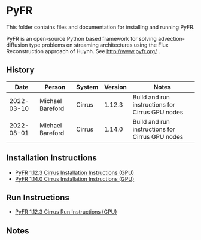 PyFR
====

This folder contains files and documentation for installing and running PyFR.

PyFR is an open-source Python based framework for solving advection-diffusion type problems on streaming architectures
using the Flux Reconstruction approach of Huynh. See http://www.pyfr.org/ . 

History
-------

Date | Person | System | Version | Notes
---- | -------|--------|---------|------
2022-03-10 | Michael Bareford | Cirrus | 1.12.3 | Build and run instructions for Cirrus GPU nodes
2022-08-01 | Michael Bareford | Cirrus | 1.14.0 | Build and run instructions for Cirrus GPU nodes

Installation Instructions
-------------------------

* [PyFR 1.12.3 Cirrus Installation Instructions (GPU)](build_pyfr_1.12.3_cirrus_gpu.md)
* [PyFR 1.14.0 Cirrus Installation Instructions (GPU)](build_pyfr_1.14.0_cirrus_gpu.md)

Run Instructions
----------------

* [PyFR 1.12.3 Cirrus Run Instructions (GPU)](run_pyfr_1.12.3_cirrus_gpu.md)

Notes
-----

